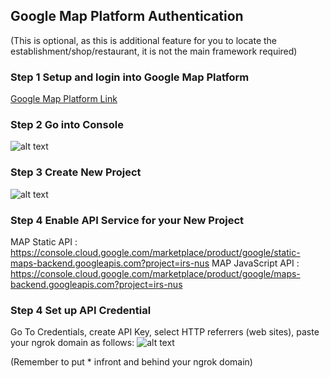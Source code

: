 ## Google Map Platform Authentication
(This is optional, as this is additional feature for you to locate the establishment/shop/restaurant, it is not the main framework required)

### Step 1 Setup and login into Google Map Platform
[Google Map Platform Link](https://cloud.google.com/maps-platform/?utm_source=google&utm_medium=cpc&utm_campaign=FY18-Q2-global-demandgen-paidsearchonnetworkhouseads-cs-maps_contactsal_saf&utm_content=text-ad-none-none-DEV_c-CRE_434204568843-ADGP_Hybrid%20%7C%20AW%20SEM%20%7C%20BKWS%20~%20Brand%20%7C%20EXA%20%7C%20Google%20Maps%20Platform-KWID_43700053580897995-aud-596763661393%3Akwd-454773864390-userloc_9062520&utm_term=KW_google%20map%20platform-ST_google%20map%20platform&gclid=CjwKCAiAqJn9BRB0EiwAJ1SztbyYGoCDjLojBCDRjA-WGzE9ZBqT9FVyDogH19LBftRy-cYw9D2POxoCJg4QAvD_BwE)

### Step 2 Go into Console<br>
![alt text](https://github.com/KevinChngJY/IntelligentReservationSystem/tree/main/Images/google_map1.png) 

### Step 3 Create New Project<br>
![alt text](https://github.com/KevinChngJY/IntelligentReservationSystem/tree/main/Images/google_map2.png) 

### Step 4 Enable API Service for your New Project
MAP Static API      : https://console.cloud.google.com/marketplace/product/google/static-maps-backend.googleapis.com?project=irs-nus
MAP JavaScript API  : https://console.cloud.google.com/marketplace/product/google/maps-backend.googleapis.com?project=irs-nus

### Step 4 Set up API Credential<br>
Go To Credentials, create API Key, select HTTP referrers (web sites), paste your ngrok domain as follows:
![alt text](https://github.com/KevinChngJY/IntelligentReservationSystem/tree/main/Images/google_map3.png) 

(Remember to put * infront and behind your ngrok domain)
